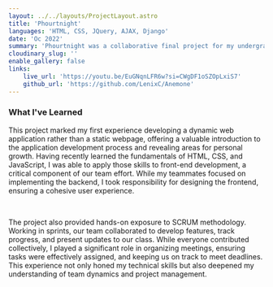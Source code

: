 ```yaml
---
layout: ../../layouts/ProjectLayout.astro
title: 'Phourtnight'
languages: 'HTML, CSS, JQuery, AJAX, Django'
date: 'Oc 2022'
summary: 'Phourtnight was a collaborative final project for my undergraduate degree in computer science. With four other teammates, we developed a full-stack collaborative game for housemates. You can play with any number of people, but the goal is to earn points by completing chores, levelling up, and collecting lootboxes containing rewards . The game is designed to gamify household tasks that roommates would traditionally have to divide and complete.'
cloudinary_slug: ''
enable_gallery: false
links:
    live_url: 'https://youtu.be/EuGNqnLFR6w?si=CWgDF1oSZOpLxiS7'
    github_url: 'https://github.com/LenixC/Anemone'
---
```


### What I've Learned



This project marked my first experience developing a dynamic web application rather than a static webpage, offering a valuable introduction to the application development process and revealing areas for personal growth. Having recently learned the fundamentals of HTML, CSS, and JavaScript, I was able to apply those skills to front-end development, a critical component of our team effort. While my teammates focused on implementing the backend, I took responsibility for designing the frontend, ensuring a cohesive user experience. 

<br>

The project also provided hands-on exposure to SCRUM methodology. Working in sprints, our team collaborated to develop features, track progress, and present updates to our class. While everyone contributed collectively, I played a significant role in organizing meetings, ensuring tasks were effectively assigned, and keeping us on track to meet deadlines. This experience not only honed my technical skills but also deepened my understanding of team dynamics and project management.